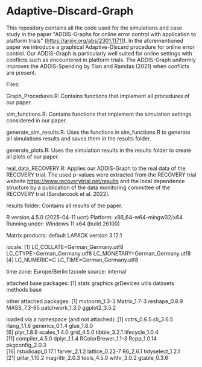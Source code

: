 # Adaptive-Discard-Graph

This repository contains all the code used for the simulations and case study in the paper "ADDIS-Graphs for online
error control with application to platform trials" (https://arxiv.org/abs/2301.11711). In the aforementioned paper we introduce a graphical Adaptive-Discard procedure for online error control. Our ADDIS-Graph is particularly well suited for online settings with conflicts such as encountered in platform trials. The ADDIS-Graph uniformly improves the ADDIS-Spending by Tian and Ramdas (2021) when conflicts are present.

Files:

Graph_Procedures.R:  Contains functions that implement all procedures of our paper.

sim_functions.R:     Contains functions that implement the simulation settings considered in our paper.

generate_sim_results.R: Uses the functions in sim_functions.R to generate all simulations results and saves them in the results folder.

generate_plots.R: Uses the simulation results in the results folder to create all plots of our paper.

real_data_RECOVERY.R: Applies our ADDIS-Graph to the real data of the RECOVERY trial. The used p-values were extracted from the RECOVERY trial website https://www.recoverytrial.net/results and the local dependence structure by a publication of the data monitoring committee of the RECOVERY trial (Sandercock et al. 2022).

results folder: Contains all results of the paper.

R version 4.5.0 (2025-04-11 ucrt)
Platform: x86_64-w64-mingw32/x64
Running under: Windows 11 x64 (build 26100)

Matrix products: default
  LAPACK version 3.12.1

locale:
[1] LC_COLLATE=German_Germany.utf8  LC_CTYPE=German_Germany.utf8    LC_MONETARY=German_Germany.utf8
[4] LC_NUMERIC=C                    LC_TIME=German_Germany.utf8    

time zone: Europe/Berlin
tzcode source: internal

attached base packages:
[1] stats     graphics  grDevices utils     datasets  methods   base     

other attached packages:
[1] mvtnorm_1.3-3   Matrix_1.7-3    reshape_0.8.9   MASS_7.3-65     patchwork_1.3.0 ggplot2_3.5.2  

loaded via a namespace (and not attached):
 [1] vctrs_0.6.5        cli_3.6.5          rlang_1.1.6        generics_0.1.4     glue_1.8.0        
 [6] plyr_1.8.9         scales_1.4.0       grid_4.5.0         tibble_3.2.1       lifecycle_1.0.4   
[11] compiler_4.5.0     dplyr_1.1.4        RColorBrewer_1.1-3 Rcpp_1.0.14        pkgconfig_2.0.3   
[16] rstudioapi_0.17.1  farver_2.1.2       lattice_0.22-7     R6_2.6.1           tidyselect_1.2.1  
[21] pillar_1.10.2      magrittr_2.0.3     tools_4.5.0        withr_3.0.2        gtable_0.3.6  





